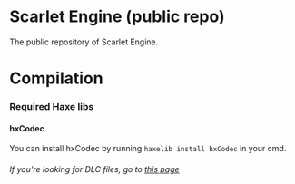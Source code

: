 # Scarlet Engine (public repo)

The public repository of Scarlet Engine.

# Compilation

### Required Haxe libs
#### hxCodec
You can install hxCodec by running `haxelib install hxCodec` in your cmd.  

###### If you're looking for DLC files, go to [this page](https://google.com)
